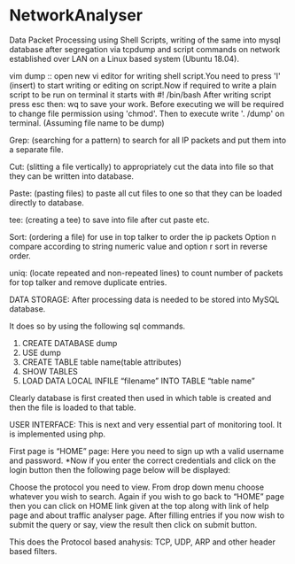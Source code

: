# NetworkAnalyser
Data Packet Processing using Shell Scripts, writing of the same into mysql database after segregation via tcpdump and script commands on network established over LAN on a Linux based system (Ubuntu 18.04).

vim dump :: open new vi editor for writing shell script.You need to press 'I' (insert) to start writing or editing on script.Now if required to write a plain script to be run on terminal it starts with
#! /bin/bash
After writing script press esc then: wq to save your work.
Before executing we will be required to change file permission using 'chmod'.
Then to execute write '. /dump' on terminal. (Assuming file name to be dump)

Grep: (searching for a pattern) to search for all IP packets and put them into a separate file.

Cut: (slitting a file vertically) to appropriately cut the data into file so that they can be written into database.

Paste: (pasting files) to paste all cut files to one so that they can be loaded directly to database.

tee: (creating a tee) to save into file after cut paste etc.

Sort: (ordering a file) for use in top talker to order the ip packets
Option n compare according to string numeric value and option r sort in reverse order.

uniq: (locate repeated and non-repeated lines) to count number of packets for top talker and remove duplicate entries.

DATA STORAGE: After processing data is needed to be stored into MySQL database.

It does so by using the following sql commands.
1.	CREATE DATABASE dump
2.	USE dump
3.	CREATE TABLE table name(table attributes)
4.	SHOW TABLES
5.	LOAD DATA LOCAL INFILE “filename” INTO TABLE “table name”

Clearly database is first created then used in which table is created and then the file is loaded to that table.

USER INTERFACE: This is next and very essential part of monitoring tool. It is implemented using php.

First page is “HOME” page: Here you need to sign up wth a valid username and password.
*Now if you enter the correct credentials and click on the login button then the following page below will be displayed:


Choose the protocol you need to view. From drop down menu choose whatever you wish to search. Again if you wish to go back to “HOME” page then you can click on HOME link given at the top along with link of help page and about traffic analyser page.
After filling entries if you now wish to submit the query or say, view the result then click on submit button.

This does the Protocol based anahysis: TCP, UDP, ARP and other header based filters.











